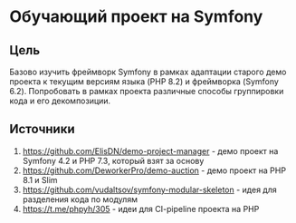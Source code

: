 # Обучающий проект на Symfony

## Цель
Базово изучить фреймворк Symfony в рамках адаптации старого демо проекта к текущим версиям языка (PHP 8.2) и фреймворка (Symfony 6.2). Попробовать в рамках проекта различные способы группировки кода и его декомпозиции.

## Источники

1) https://github.com/ElisDN/demo-project-manager - демо проект на Symfony 4.2 и PHP 7.3, который взят за основу
2) https://github.com/DeworkerPro/demo-auction - демо проект на PHP 8.1 и Slim
3) https://github.com/vudaltsov/symfony-modular-skeleton - идея для разделения кода по модулям
4) https://t.me/phpyh/305 - идеи для CI-pipeline проекта на PHP
 

